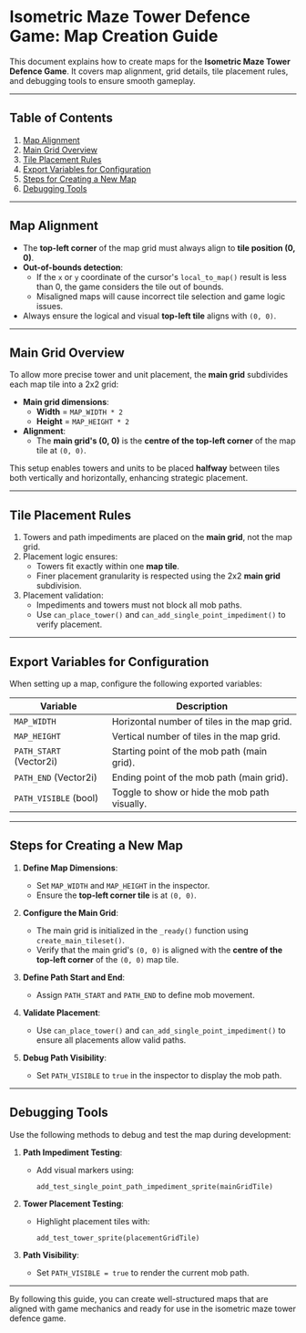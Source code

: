 # Isometric Maze Tower Defence Game: Map Creation Guide

This document explains how to create maps for the **Isometric Maze Tower Defence Game**. It covers map alignment, grid details, tile placement rules, and debugging tools to ensure smooth gameplay.

---

## Table of Contents

1. [Map Alignment](#map-alignment)
2. [Main Grid Overview](#main-grid-overview)
3. [Tile Placement Rules](#tile-placement-rules)
4. [Export Variables for Configuration](#export-variables-for-configuration)
5. [Steps for Creating a New Map](#steps-for-creating-a-new-map)
6. [Debugging Tools](#debugging-tools)

---

## Map Alignment

- The **top-left corner** of the map grid must always align to **tile position (0, 0)**.
- **Out-of-bounds detection**:
  - If the `x` or `y` coordinate of the cursor's `local_to_map()` result is less than 0, the game considers the tile out of bounds.
  - Misaligned maps will cause incorrect tile selection and game logic issues.
- Always ensure the logical and visual **top-left tile** aligns with `(0, 0)`.

---

## Main Grid Overview

To allow more precise tower and unit placement, the **main grid** subdivides each map tile into a 2x2 grid:

- **Main grid dimensions**:
  - **Width** = `MAP_WIDTH * 2`
  - **Height** = `MAP_HEIGHT * 2`
- **Alignment**:
  - The **main grid's (0, 0)** is the **centre of the top-left corner** of the map tile at `(0, 0)`.

This setup enables towers and units to be placed **halfway** between tiles both vertically and horizontally, enhancing strategic placement.

---

## Tile Placement Rules

1. Towers and path impediments are placed on the **main grid**, not the map grid.
2. Placement logic ensures:
   - Towers fit exactly within one **map tile**.
   - Finer placement granularity is respected using the 2x2 **main grid** subdivision.
3. Placement validation:
   - Impediments and towers must not block all mob paths.
   - Use `can_place_tower()` and `can_add_single_point_impediment()` to verify placement.

---

## Export Variables for Configuration

When setting up a map, configure the following exported variables:

| Variable                  | Description                                    |
|---------------------------|------------------------------------------------|
| `MAP_WIDTH`               | Horizontal number of tiles in the map grid.   |
| `MAP_HEIGHT`              | Vertical number of tiles in the map grid.     |
| `PATH_START` (Vector2i)   | Starting point of the mob path (main grid).   |
| `PATH_END` (Vector2i)     | Ending point of the mob path (main grid).     |
| `PATH_VISIBLE` (bool)     | Toggle to show or hide the mob path visually. |

---

## Steps for Creating a New Map

1. **Define Map Dimensions**:
   - Set `MAP_WIDTH` and `MAP_HEIGHT` in the inspector.
   - Ensure the **top-left corner tile** is at `(0, 0)`.

2. **Configure the Main Grid**:
   - The main grid is initialized in the `_ready()` function using `create_main_tileset()`.
   - Verify that the main grid's `(0, 0)` is aligned with the **centre of the top-left corner** of the `(0, 0)` map tile.

3. **Define Path Start and End**:
   - Assign `PATH_START` and `PATH_END` to define mob movement.

4. **Validate Placement**:
   - Use `can_place_tower()` and `can_add_single_point_impediment()` to ensure all placements allow valid paths.

5. **Debug Path Visibility**:
   - Set `PATH_VISIBLE` to `true` in the inspector to display the mob path.

---

## Debugging Tools

Use the following methods to debug and test the map during development:

1. **Path Impediment Testing**:
   - Add visual markers using:
     ```gdscript
     add_test_single_point_path_impediment_sprite(mainGridTile)
     ```

2. **Tower Placement Testing**:
   - Highlight placement tiles with:
     ```gdscript
     add_test_tower_sprite(placementGridTile)
     ```

3. **Path Visibility**:
   - Set `PATH_VISIBLE = true` to render the current mob path.

---

By following this guide, you can create well-structured maps that are aligned with game mechanics and ready for use in the isometric maze tower defence game.
